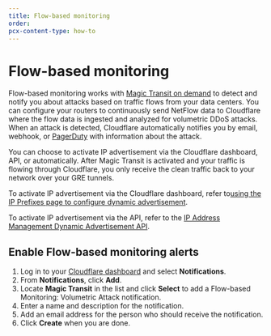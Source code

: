 ```yaml
---
title: Flow-based monitoring
order:
pcx-content-type: how-to
---
```


# Flow-based monitoring

Flow-based monitoring works with [Magic Transit on demand](/on-demand) to detect and notify you about attacks based on traffic flows from your data centers. You can configure your routers to continuously send NetFlow data to Cloudflare where the flow data is ingested and analyzed for volumetric DDoS attacks. When an attack is detected, Cloudflare automatically notifies you by email, webhook, or [PagerDuty](https://support.cloudflare.com/hc/en-us/articles/360047358211-Connecting-PagerDuty-to-Cloudflare) with information about the attack.

You can choose to activate IP advertisement via the Cloudflare dashboard, API, or automatically. After Magic Transit is activated and your traffic is flowing through Cloudflare, you only receive the clean traffic back to your network over your GRE tunnels.

To activate IP advertisement via the Cloudflare dashboard, refer to [​using the IP Prefixes page to configure dynamic advertisement](https://developers.cloudflare.com/byoip/dynamic-advertisement/configure-dynamic-advertisement#use-the-ip-prefixes-page-to-configure-dynamic-advertisement).

To activate IP advertisement via the API, refer to the [IP Address Management Dynamic Advertisement API](https://api.cloudflare.com/#ip-address-management-dynamic-advertisement-properties).

## Enable Flow-based monitoring alerts

1. Log in to your [Cloudflare dashboard](https://dash.cloudflare.com/login) and select **Notifications**.
1. From **Notifications**, click **Add**.
1. Locate **Magic Transit** in the list and click **Select** to add a Flow-based Monitoring: Volumetric Attack notification.
1. Enter a name and description for the notification.
1. Add an email address for the person who should receive the notification.
1. Click **Create** when you are done.